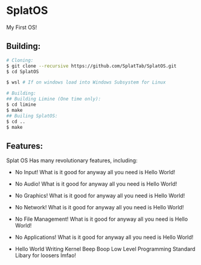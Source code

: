 # SplatOS
My First OS!


## Building:
```bash
# Cloning:
$ git clone --recursive https://github.com/SplatTab/SplatOS.git
$ cd SplatOS

$ wsl # If on windows load into Windows Subsystem for Linux

# Building:
## Building Limine (One time only):
$ cd limine
$ make
## Builing SplatOS:
$ cd ..
$ make
```

## Features:
Splat OS Has many revolutionary features, including:

+ No Input! What is it good for anyway all you need is Hello World!

+ No Audio! What is it good for anyway all you need is Hello World!

+ No Graphics! What is it good for anyway all you need is Hello World!

+ No Network! What is it good for anyway all you need is Hello World!

+ No File Management! What is it good for anyway all you need is Hello World!

+ No Applications! What is it good for anyway all you need is Hello World!

+ Hello World Writing Kernel Beep Boop Low Level Programming Standard Libary for loosers lmfao!